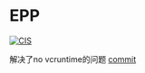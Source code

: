 # EPP

[![CIS](https://github.com/xingkongqwq/EPP/actions/workflows/main.yml/badge.svg)](https://github.com/xingkongqwq/EPP/actions/workflows/main.yml)

解决了no vcruntime的问题 [commit](https://github.com/xingkongqwq/EPP/commit/fa6b12c57f1ecb750c3340e54017308f7dd33dd1)
